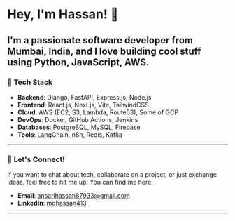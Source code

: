 # Hey, I'm Hassan! 👋

I'm a passionate software developer from Mumbai, India, and I love building cool stuff using Python, JavaScript, AWS.
---

### 🚀 **Tech Stack**
- **Backend**: Django, FastAPI, Express.js, Node.js
- **Frontend**: React.js, Next.js, Vite, TailwindCSS
- **Cloud**: AWS (EC2, S3, Lambda, Route53), Some of GCP
- **DevOps**: Docker, GitHub Actions, Jenkins
- **Databases**: PostgreSQL, MySQL, Firebase
- **Tools**: LangChain, n8n, Redis, Kafka

---

### 📣 **Let's Connect!**
If you want to chat about tech, collaborate on a project, or just exchange ideas, feel free to hit me up! You can find me here:

- **Email**: [ansarihassan87933@gmail.com](mailto:ansarihassan87933@gmail.com)
- **LinkedIn**: [mdhassan413](https://linkedin.com/in/mdhassan413)
---
